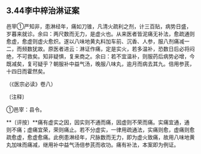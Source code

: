 ## 3.44李中梓治淋证案

邑宰①严知非，患淋经年，痛如刀锥，凡清火疏利之剂，计三百贴，病势日盛，岁暮来就诊。余曰：两尺数而无力，是虚火也。从来医者皆泥痛无补法，愈疏通则愈虚，愈虚则虚火愈炽。遂以八味地黄丸料加车前、沉香、人参，服八剂痛减一二，而频数犹故。原医者进云：淋证作痛，定是实火，若多温补，恐数日后必将闷绝，不可救矣。知非疑惧，复来商之。余曰：若不宜温补，则服药后病势必增，今既减矣，复可疑乎？朝服补中益气汤，晚服八味丸，逾月而病去其九。倍用参芪，十四日而霍然矣。

（《医宗必读》卷八）

〔注释〕

①邑宰：县令。

**〔评按〕**痛有虚实之因，因实则不通而痛，因虚则不荣而痛。实痛宜通，通则不痛；虚痛宜荣，荣则痛止。若不分虚实，一律用疏通法，实痛则愈，虚痛则愈疏愈虚，愈虚愈痛。此例患淋经年，尺脉数而无力，即为虚火致痛，故用八味地黄丸加味而痛减，继用补中益气汤倍参芪而收功。痛有补法，本案即为例证。
